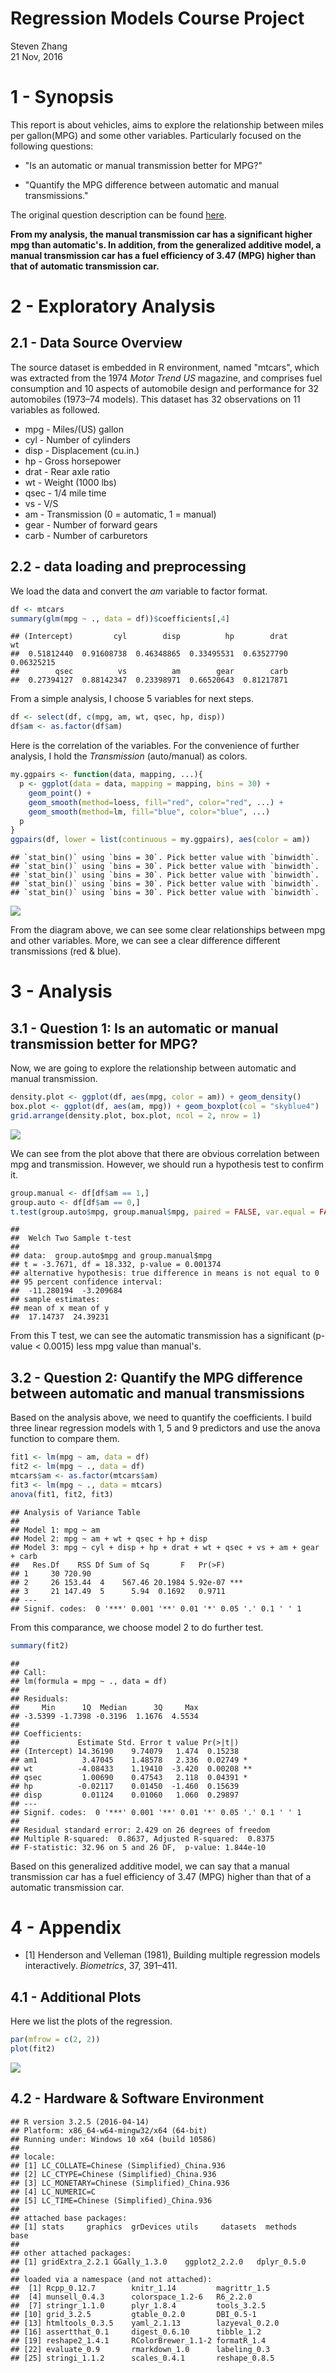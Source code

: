 # Regression Models Course Project
Steven Zhang  
21 Nov, 2016  



# 1 - Synopsis

This report is about vehicles, aims to explore the relationship between miles per gallon(MPG) and some other variables. Particularly focused on the following questions:

- "Is an automatic or manual transmission better for MPG?"

- "Quantify the MPG difference between automatic and manual transmissions."

The original question description can be found [here](https://www.coursera.org/learn/regression-models/peer/nxntd/regression-models-course-project).

**From my analysis, the manual transmission car has a significant higher mpg than automatic's. In addition, from the generalized additive model, a manual transmission car has a fuel efficiency of 3.47 (MPG) higher than that of automatic transmission car.**

# 2 - Exploratory Analysis 

## 2.1 - Data Source Overview

The source dataset is embedded in R environment, named "mtcars", which was extracted from the 1974 *Motor Trend US* magazine, and comprises fuel consumption and 10 aspects of automobile design and performance for 32 automobiles (1973–74 models). This dataset has 32 observations on 11 variables as followed. 

-	 mpg - Miles/(US) gallon
-	 cyl - Number of cylinders
-	 disp - Displacement (cu.in.)
-	 hp - Gross horsepower
-	 drat - Rear axle ratio
-	 wt - Weight (1000 lbs)
-	 qsec - 1/4 mile time
-	 vs - V/S
-	 am - Transmission (0 = automatic, 1 = manual)
-	 gear - Number of forward gears
-	 carb - Number of carburetors

## 2.2 - data loading and preprocessing

We load the data and convert the *am* variable to factor format.  


```r
df <- mtcars
summary(glm(mpg ~ ., data = df))$coefficients[,4]
```

```
## (Intercept)         cyl        disp          hp        drat          wt 
##  0.51812440  0.91608738  0.46348865  0.33495531  0.63527790  0.06325215 
##        qsec          vs          am        gear        carb 
##  0.27394127  0.88142347  0.23398971  0.66520643  0.81217871
```

From a simple analysis, I choose 5 variables for next steps.


```r
df <- select(df, c(mpg, am, wt, qsec, hp, disp))
df$am <- as.factor(df$am)
```

Here is the correlation of the variables. For the convenience of further analysis, I hold the *Transmission* (auto/manual) as colors.


```r
my.ggpairs <- function(data, mapping, ...){
  p <- ggplot(data = data, mapping = mapping, bins = 30) + 
    geom_point() + 
    geom_smooth(method=loess, fill="red", color="red", ...) +
    geom_smooth(method=lm, fill="blue", color="blue", ...)
  p
}
ggpairs(df, lower = list(continuous = my.ggpairs), aes(color = am))
```

```
## `stat_bin()` using `bins = 30`. Pick better value with `binwidth`.
## `stat_bin()` using `bins = 30`. Pick better value with `binwidth`.
## `stat_bin()` using `bins = 30`. Pick better value with `binwidth`.
## `stat_bin()` using `bins = 30`. Pick better value with `binwidth`.
## `stat_bin()` using `bins = 30`. Pick better value with `binwidth`.
```

![](regression.model_files/figure-html/exploratory1-1.png)<!-- -->

From the diagram above, we can see some clear relationships between mpg and other variables. More, we can see a clear difference different transmissions (red & blue). 

# 3 - Analysis
## 3.1 - Question 1: Is an automatic or manual transmission better for MPG?

Now, we are going to explore the relationship between automatic and manual transmission. 


```r
density.plot <- ggplot(df, aes(mpg, color = am)) + geom_density()
box.plot <- ggplot(df, aes(am, mpg)) + geom_boxplot(col = "skyblue4")
grid.arrange(density.plot, box.plot, ncol = 2, nrow = 1)
```

![](regression.model_files/figure-html/exploratory2-1.png)<!-- -->

We can see from the plot above that there are obvious correlation between mpg and transmission. However, we should run a hypothesis test to confirm it. 


```r
group.manual <- df[df$am == 1,]
group.auto <- df[df$am == 0,]
t.test(group.auto$mpg, group.manual$mpg, paired = FALSE, var.equal = FALSE)
```

```
## 
## 	Welch Two Sample t-test
## 
## data:  group.auto$mpg and group.manual$mpg
## t = -3.7671, df = 18.332, p-value = 0.001374
## alternative hypothesis: true difference in means is not equal to 0
## 95 percent confidence interval:
##  -11.280194  -3.209684
## sample estimates:
## mean of x mean of y 
##  17.14737  24.39231
```

From this T test, we can see the automatic transmission has a significant (p-value < 0.0015) less mpg value than manual's.

## 3.2 - Question 2: Quantify the MPG difference between automatic and manual transmissions

Based on the analysis above, we need to quantify the coefficients. I build three linear regression models with 1, 5 and 9 predictors and use the anova function to compare them.


```r
fit1 <- lm(mpg ~ am, data = df)
fit2 <- lm(mpg ~ ., data = df)
mtcars$am <- as.factor(mtcars$am)
fit3 <- lm(mpg ~ ., data = mtcars)
anova(fit1, fit2, fit3)
```

```
## Analysis of Variance Table
## 
## Model 1: mpg ~ am
## Model 2: mpg ~ am + wt + qsec + hp + disp
## Model 3: mpg ~ cyl + disp + hp + drat + wt + qsec + vs + am + gear + carb
##   Res.Df    RSS Df Sum of Sq       F   Pr(>F)    
## 1     30 720.90                                  
## 2     26 153.44  4    567.46 20.1984 5.92e-07 ***
## 3     21 147.49  5      5.94  0.1692   0.9711    
## ---
## Signif. codes:  0 '***' 0.001 '**' 0.01 '*' 0.05 '.' 0.1 ' ' 1
```

From this comparance, we choose model 2 to do further test. 


```r
summary(fit2)
```

```
## 
## Call:
## lm(formula = mpg ~ ., data = df)
## 
## Residuals:
##     Min      1Q  Median      3Q     Max 
## -3.5399 -1.7398 -0.3196  1.1676  4.5534 
## 
## Coefficients:
##             Estimate Std. Error t value Pr(>|t|)   
## (Intercept) 14.36190    9.74079   1.474  0.15238   
## am1          3.47045    1.48578   2.336  0.02749 * 
## wt          -4.08433    1.19410  -3.420  0.00208 **
## qsec         1.00690    0.47543   2.118  0.04391 * 
## hp          -0.02117    0.01450  -1.460  0.15639   
## disp         0.01124    0.01060   1.060  0.29897   
## ---
## Signif. codes:  0 '***' 0.001 '**' 0.01 '*' 0.05 '.' 0.1 ' ' 1
## 
## Residual standard error: 2.429 on 26 degrees of freedom
## Multiple R-squared:  0.8637,	Adjusted R-squared:  0.8375 
## F-statistic: 32.96 on 5 and 26 DF,  p-value: 1.844e-10
```

Based on this generalized additive model, we can say that a manual transmission car has a fuel efficiency of 3.47 (MPG) higher than that of a automatic transmission car. 

# 4 - Appendix

- [1] Henderson and Velleman (1981), Building multiple regression models interactively. *Biometrics*, 37, 391–411.

## 4.1 - Additional Plots

Here we list the plots of the regression.


```r
par(mfrow = c(2, 2))
plot(fit2)
```

![](regression.model_files/figure-html/lm.plot-1.png)<!-- -->

## 4.2 - Hardware & Software Environment


```
## R version 3.2.5 (2016-04-14)
## Platform: x86_64-w64-mingw32/x64 (64-bit)
## Running under: Windows 10 x64 (build 10586)
## 
## locale:
## [1] LC_COLLATE=Chinese (Simplified)_China.936 
## [2] LC_CTYPE=Chinese (Simplified)_China.936   
## [3] LC_MONETARY=Chinese (Simplified)_China.936
## [4] LC_NUMERIC=C                              
## [5] LC_TIME=Chinese (Simplified)_China.936    
## 
## attached base packages:
## [1] stats     graphics  grDevices utils     datasets  methods   base     
## 
## other attached packages:
## [1] gridExtra_2.2.1 GGally_1.3.0    ggplot2_2.2.0   dplyr_0.5.0    
## 
## loaded via a namespace (and not attached):
##  [1] Rcpp_0.12.7        knitr_1.14         magrittr_1.5      
##  [4] munsell_0.4.3      colorspace_1.2-6   R6_2.2.0          
##  [7] stringr_1.1.0      plyr_1.8.4         tools_3.2.5       
## [10] grid_3.2.5         gtable_0.2.0       DBI_0.5-1         
## [13] htmltools_0.3.5    yaml_2.1.13        lazyeval_0.2.0    
## [16] assertthat_0.1     digest_0.6.10      tibble_1.2        
## [19] reshape2_1.4.1     RColorBrewer_1.1-2 formatR_1.4       
## [22] evaluate_0.9       rmarkdown_1.0      labeling_0.3      
## [25] stringi_1.1.2      scales_0.4.1       reshape_0.8.5
```

